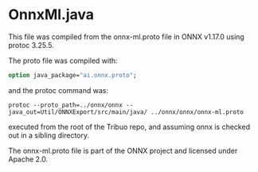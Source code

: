 # OnnxMl.java

This file was compiled from the onnx-ml.proto file in ONNX v1.17.0 using protoc 3.25.5.

The proto file was compiled with:
```protobuf
option java_package="ai.onnx.proto";
```
and the protoc command was:
```shell
protoc --proto_path=../onnx/onnx --java_out=Util/ONNXExport/src/main/java/ ../onnx/onnx/onnx-ml.proto
```
executed from the root of the Tribuo repo, and assuming onnx is checked out in a sibling directory.

The onnx-ml.proto file is part of the ONNX project and licensed under Apache 2.0.